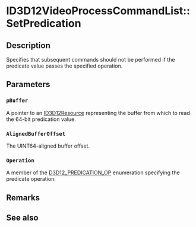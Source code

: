 # ID3D12VideoProcessCommandList::SetPredication

## Description

Specifies that subsequent commands should not be performed if the predicate value passes the specified operation.

## Parameters

### `pBuffer`

A pointer to an [ID3D12Resource](https://learn.microsoft.com/windows/desktop/api/d3d12/nn-d3d12-id3d12resource) representing the buffer from which to read the 64-bit predication value.

### `AlignedBufferOffset`

The UINT64-aligned buffer offset.

### `Operation`

A member of the [D3D12_PREDICATION_OP](https://learn.microsoft.com/windows/desktop/api/d3d12/ne-d3d12-d3d12_predication_op) enumeration specifying the predicate operation.

## Remarks

## See also